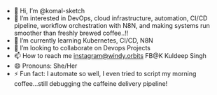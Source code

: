 - 👋 Hi, I’m @komal-sketch
- 👀 I’m interested in DevOps, cloud infrastructure, automation, CI/CD pipeline, workflow orchestration with N8N, and making systems run smoother than freshly brewed coffee..!!
- 🌱 I’m currently learning Kubernetes, CI/CD, N8N
- 💞️ I’m looking to collaborate on Devops Projects
- 📫 How to reach me instagram@windy.orbits   FB@K Kuldeep Singh
- 😄 Pronouns: She/Her
- ⚡ Fun fact: I automate so well, I even tried to script my morning coffee...still debugging the caffeine delivery pipeline!

<!---
komal-sketch/komal-sketch is a ✨ special ✨ repository because its `README.md` (this file) appears on your GitHub profile.
You can click the Preview link to take a look at your changes.
--->
